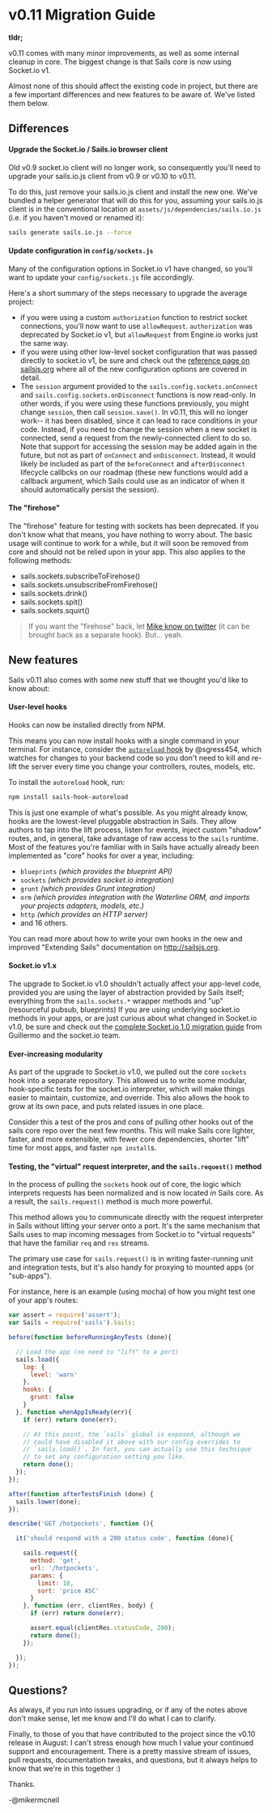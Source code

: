 # v0.11 Migration Guide


**tldr;**

v0.11 comes with many minor improvements, as well as some internal cleanup in core.  The biggest change is that Sails core is now using Socket.io v1.

Almost none of this should affect the existing code in project, but there are a few important differences and new features to be aware of.  We've listed them below.


## Differences

#### Upgrade the Socket.io / Sails.io browser client

Old v0.9 socket.io client will no longer work, so consequently you'll need to upgrade your sails.io.js client from v0.9 or v0.10 to v0.11.

To do this, just remove your sails.io.js client and install the new one.  We've bundled a helper generator that will do this for you, assuming your sails.io.js client is in the conventional location at `assets/js/dependencies/sails.io.js` (i.e. if you haven't moved or renamed it):

```sh
sails generate sails.io.js --force
```

####  Update configuration in `config/sockets.js`

Many of the configuration options in Socket.io v1 have changed, so you'll want to update your `config/sockets.js` file accordingly.

Here's a short summary of the steps necessary to upgrade the average project:

+ if you were using a custom `authorization` function to restrict socket connections, you'll now want to use `allowRequest`.  `authorization` was deprecated by Socket.io v1, but `allowRequest` from Engine.io works just the same way.
+ if you were using other low-level socket configuration that was passed directly to socket.io v1, be sure and check out the [reference page on sailsjs.org](http://sailsjs.org/#/documentation/reference/sails.config/sails.config.sockets.html) where all of the new configuration options are covered in detail.
+ The `session` argument provided to the `sails.config.sockets.onConnect` and `sails.config.sockets.onDisconnect` functions is now read-only.  In other words, if you were using these functions previously, you might change `session`, then call `session.save()`. In v0.11, this will no longer work-- it has been disabled, since it can lead to race conditions in your code.  Instead, if you need to change the session when a new socket is connected, send a request from the newly-connected client to do so.  Note that support for accessing the session may be added again in the future, but not as part of `onConnect` and `onDisconnect`.  Instead, it would likely be included as part of the `beforeConnect` and `afterDisconnect` lifecycle callbcks on our roadmap (these new functions would add a callback argument, which Sails could use as an indicator of when it should automatically persist the session).

#### The "firehose"

The "firehose" feature for testing with sockets has been deprecated.  If you don't know what that means, you have nothing to worry about. The basic usage will continue to work for a while, but it will soon be removed from core and should not be relied upon in your app.  This also applies to the following methods:
  + sails.sockets.subscribeToFirehose()
  + sails.sockets.unsubscribeFromFirehose()
  + sails.sockets.drink()
  + sails.sockets.spit()
  + sails.sockets.squirt()

> If you want the "firehose" back, let [Mike know on twitter](http://twitter.com/mikermcneil) (it can be brought back as a separate hook). But... yeah.





## New features

Sails v0.11 also comes with some new stuff that we thought you'd like to know about:


#### User-level hooks

Hooks can now be installed directly from NPM.

This means you can now install hooks with a single command in your terminal.  For instance, consider the [`autoreload` hook]() by @sgress454, which watches for changes to your backend code so you don't need to kill and re-lift the server every time you change your controllers, routes, models, etc.

To install the `autoreload` hook, run:

```sh
npm install sails-hook-autoreload
```

This is just one example of what's possible.  As you might already know, hooks are the lowest-level pluggable abstraction in Sails.  They allow authors to tap into the lift process, listen for events, inject custom "shadow" routes, and, in general, take advantage of raw access to the `sails` runtime.
Most of the features you're familiar with in Sails have actually already been implemented as "core" hooks for over a year, including:

+ `blueprints` _(which provides the blueprint API)_
+ `sockets`    _(which provides socket.io integration)_
+ `grunt`      _(which provides Grunt integration)_
+ `orm`        _(which provides integration with the Waterline ORM, and imports your projects adapters, models, etc.)_
+ `http`       _(which provides an HTTP server)_
+ and 16 others.

You can read more about how to write your own hooks in the new and improved "Extending Sails" documentation on http://sailsjs.org.


#### Socket.io v1.x

The upgrade to Socket.io v1.0 shouldn't actually affect your app-level code, provided you are using the layer of abstraction provided by Sails itself; everything from the `sails.sockets.*` wrapper methods and "up" (resourceful pubsub, blueprints)
If you are using underlying socket.io methods in your apps, or are just curious about what changed in Socket.io v1.0, be sure and check out the [complete Socket.io 1.0 migration guide](http://socket.io/docs/migrating-from-0-9/) from Guillermo and the socket.io team.

#### Ever-increasing modularity

As part of the upgrade to Socket.io v1.0, we pulled out the core `sockets` hook into a separate repository.  This allowed us to write some modular, hook-specific tests for the socket.io interpreter, which will make things easier to maintain, customize, and override.
This also allows the hook to grow at its own pace, and puts related issues in one place.

Consider this a test of the pros and cons of pulling other hooks out of the sails core repo over the next few months.  This will make Sails core lighter, faster, and more extensible, with fewer core dependencies, shorter "lift" time for most apps, and faster `npm install`s.


#### Testing, the "virtual" request interpreter, and the `sails.request()` method

In the process of pulling the `sockets` hook _out_ of core, the logic which interprets requests has been normalized and is now located _in_ Sails core.  As a result, the `sails.request()` method is much more powerful.

This method allows you to communicate directly with the request interpreter in Sails without lifting your server onto a port.  It's the same mechanism that Sails uses to map incoming messages from Socket.io to "virtual requests" that have the familiar `req` and `res` streams.

The primary use case for `sails.request()` is in writing faster-running unit and integration tests, but it's also handy for proxying to mounted apps (or "sub-apps").

For instance, here is an example (using mocha) of how you might test one of your app's routes:

```js
var assert = require('assert');
var Sails = require('sails').Sails;

before(function beforeRunningAnyTests (done){

  // Load the app (no need to "lift" to a port)
  sails.load({
    log: {
      level: 'warn'
    },
    hooks: {
      grunt: false
    }
  }, function whenAppIsReady(err){
    if (err) return done(err);

    // At this point, the `sails` global is exposed, although we
    // could have disabled it above with our config overrides to
    // `sails.load()`. In fact, you can actually use this technique
    // to set any configuration setting you like.
    return done();
  });
});

after(function afterTestsFinish (done) {
  sails.lower(done);
});

describe('GET /hotpockets', function (){

  it('should respond with a 200 status code', function (done){

    sails.request({
      method: 'get',
      url: '/hotpockets',
      params: {
        limit: 10,
        sort: 'price ASC'
      }
    }, function (err, clientRes, body) {
      if (err) return done(err);

      assert.equal(clientRes.statusCode, 200);
      return done();
    });

  });
});
```


## Questions?

As always, if you run into issues upgrading, or if any of the notes above don't make sense, let me know and I'll do what I can to clarify.

Finally, to those of you that have contributed to the project since the v0.10 release in August: I can't stress enough how much I value your continued support and encouragement.  There is a pretty massive stream of issues, pull requests, documentation tweaks, and questions, but it always helps to know that we're in this together :)

Thanks.

-@mikermcneil


